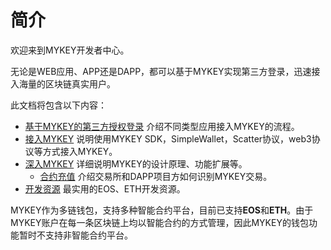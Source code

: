 # 简介

欢迎来到MYKEY开发者中心。

无论是WEB应用、APP还是DAPP，都可以基于MYKEY实现第三方登录，迅速接入海量的区块链真实用户。

此文档将包含以下内容：

* [基于MYKEY的第三方授权登录](sign-in-with-mykey/#di-san-fang-shou-quan-deng-lu-liu-cheng) 介绍不同类型应用接入MYKEY的流程。
* [接入MYKEY](integrate-with-mykey/duo-zhong-fang-shi-jie-ru-mykey.md) 说明使用MYKEY SDK，SimpleWallet，Scatter协议，web3协议等方式接入MYKEY。
* [深入MYKEY]() 详细说明MYKEY的设计原理、功能扩展等。
  * [合约充值](dive-into-mykey/contracts-deposit/) 介绍交易所和DAPP项目方如何识别MYKEY交易。
* [开发资源](development-resources/eos.md) 最实用的EOS、ETH开发资源。

MYKEY作为多链钱包，支持多种智能合约平台，目前已支持**EOS**和**ETH**。由于MYKEY账户在每一条区块链上均以智能合约的方式管理，因此MYKEY的钱包功能暂时不支持非智能合约平台。



